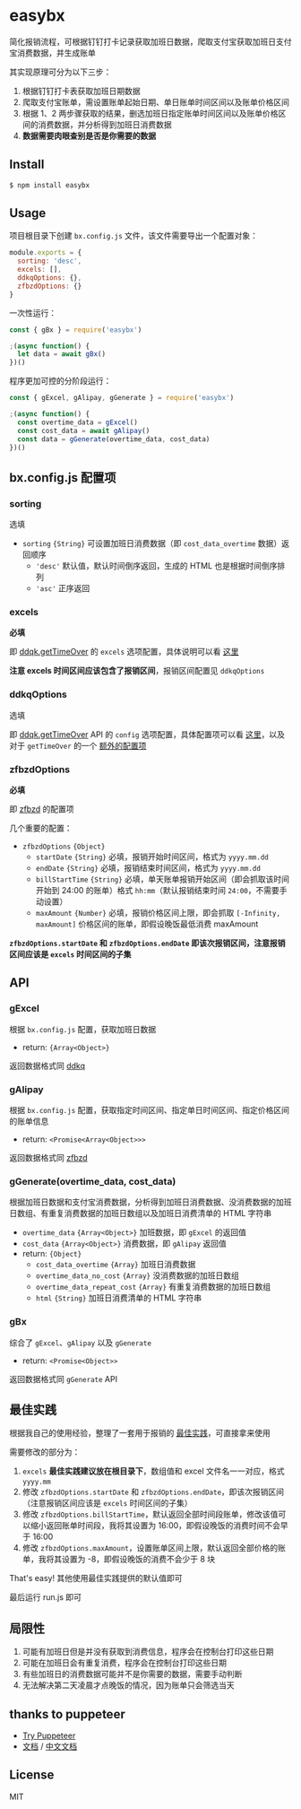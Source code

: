 # easybx

简化报销流程，可根据钉钉打卡记录获取加班日数据，爬取支付宝获取加班日支付宝消费数据，并生成账单

其实现原理可分为以下三步：

1. 根据钉钉打卡表获取加班日期数据
2. 爬取支付宝账单，需设置账单起始日期、单日账单时间区间以及账单价格区间
3. 根据 1、2 两步骤获取的结果，删选加班日指定账单时间区间以及账单价格区间的消费数据，并分析得到加班日消费数据
4. **数据需要肉眼查别是否是你需要的数据**

## Install

```bash
$ npm install easybx
```

## Usage

项目根目录下创建 `bx.config.js` 文件，该文件需要导出一个配置对象：

```js
module.exports = {
  sorting: 'desc',
  excels: [],
  ddkqOptions: {},
  zfbzdOptions: {}
}
```

一次性运行：

```js
const { gBx } = require('easybx')

;(async function() {
  let data = await gBx()
})()
```

程序更加可控的分阶段运行：

```js
const { gExcel, gAlipay, gGenerate } = require('easybx')

;(async function() {
  const overtime_data = gExcel()
  const cost_data = await gAlipay()
  const data = gGenerate(overtime_data, cost_data)
})()
```

## bx.config.js 配置项

### sorting

选填

* `sorting` `{String}` 可设置加班日消费数据（即 `cost_data_overtime` 数据）返回顺序
  * `'desc'` 默认值，默认时间倒序返回，生成的 HTML 也是根据时间倒序排列
  * `'asc'` 正序返回

### excels

**必填**

即 [ddqk.getTimeOver](https://github.com/funny-node/ddkq#gettimeoverexcels-config) 的 `excels` 选项配置，具体说明可以看 [这里](https://github.com/funny-node/ddkq#gettimeallexcels-config)

**注意 excels 时间区间应该包含了报销区间**，报销区间配置见 `ddkqOptions`

### ddkqOptions

选填

即 [ddqk.getTimeOver](https://github.com/funny-node/ddkq#gettimeoverexcels-config) API 的 `config` 选项配置，具体配置项可以看 [这里](https://github.com/funny-node/ddkq#gettimeallexcels-config)，以及对于 `getTimeOver` 的一个 [额外的配置项](https://github.com/funny-node/ddkq#gettimeoverexcels-config)

### zfbzdOptions

**必填**

即 [zfbzd](https://github.com/funny-node/zfbzd#getbillsoptions) 的配置项

几个重要的配置：

* `zfbzdOptions` `{Object}`
  * `startDate` `{String}` 必填，报销开始时间区间，格式为 `yyyy.mm.dd`
  * `endDate` `{String}` 必填，报销结束时间区间，格式为 `yyyy.mm.dd`
  * `billStartTime` `{String}` 必填，单天账单报销开始区间（即会抓取该时间开始到 24:00 的账单）格式 `hh:mm`（默认报销结束时间 `24:00`，不需要手动设置）
  * `maxAmount` `{Number}` 必填，报销价格区间上限，即会抓取 `[-Infinity, maxAmount]` 价格区间的账单，即假设晚饭最低消费 maxAmount

**`zfbzdOptions.startDate` 和 `zfbzdOptions.endDate` 即该次报销区间，注意报销区间应该是 `excels` 时间区间的子集**

## API

### gExcel

根据 `bx.config.js` 配置，获取加班日数据

* return: `{Array<Object>}`

返回数据格式同 [ddkq](https://github.com/funny-node/ddkq#gettimeallexcels-config)

### gAlipay

根据 `bx.config.js` 配置，获取指定时间区间、指定单日时间区间、指定价格区间的账单信息

* return: `<Promise<Array<Object>>>`

返回数据格式同 [zfbzd](https://github.com/funny-node/zfbzd#getbillsoptions)

### gGenerate(overtime_data, cost_data)

根据加班日数据和支付宝消费数据，分析得到加班日消费数据、没消费数据的加班日数组、有重复消费数据的加班日数组以及加班日消费清单的 HTML 字符串

* `overtime_data` `{Array<Object>}` 加班数据，即 `gExcel` 的返回值
* `cost_data` `{Array<Object>}` 消费数据，即 `gAlipay` 返回值
* return: `{Object}` 
  * `cost_data_overtime` `{Array}` 加班日消费数据
  * `overtime_data_no_cost` `{Array}` 没消费数据的加班日数组
  * `overtime_data_repeat_cost` `{Array}` 有重复消费数据的加班日数组
  * `html` `{String}` 加班日消费清单的 HTML 字符串

### gBx

综合了 `gExcel`、`gAlipay` 以及 `gGenerate`

* return: `<Promise<Object>>` 

返回数据格式同 `gGenerate` API

## 最佳实践

根据我自己的使用经验，整理了一套用于报销的 [最佳实践](https://github.com/funny-node/easybx/tree/master/best_practice)，可直接拿来使用

需要修改的部分为：

1. `excels` **最佳实践建议放在根目录下**，数组值和 excel 文件名一一对应，格式 `yyyy.mm`
2. 修改 `zfbzdOptions.startDate` 和 `zfbzdOptions.endDate`，即该次报销区间（注意报销区间应该是 `excels` 时间区间的子集）
3. 修改 `zfbzdOptions.billStartTime`，默认返回全部时间段账单，修改该值可以缩小返回账单时间段，我将其设置为 16:00，即假设晚饭的消费时间不会早于 16:00
4. 修改 `zfbzdOptions.maxAmount`，设置账单区间上限，默认返回全部价格的账单，我将其设置为 -8，即假设晚饭的消费不会少于 8 块

That's easy! 其他使用最佳实践提供的默认值即可

最后运行 run.js 即可

## 局限性

1. 可能有加班日但是并没有获取到消费信息，程序会在控制台打印这些日期
2. 可能在加班日会有重复消费，程序会在控制台打印这些日期
3. 有些加班日的消费数据可能并不是你需要的数据，需要手动判断
4. 无法解决第二天凌晨才点晚饭的情况，因为账单只会筛选当天

## thanks to puppeteer

* [Try Puppeteer](https://try-puppeteer.appspot.com/)
* [文档](https://pptr.dev/) / [中文文档](https://zhaoqize.github.io/puppeteer-api-zh_CN/)

## License

MIT
